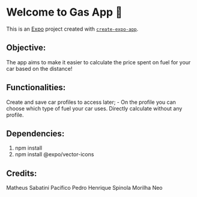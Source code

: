 # Welcome to Gas App 👋

This is an [Expo](https://expo.dev) project created with [`create-expo-app`](https://www.npmjs.com/package/create-expo-app).

## Objective:

   The app aims to make it easier to calculate the price spent on fuel for your car based on the distance!

## Functionalities:

   Create and save car profiles to access later;
      - On the profile you can choose which type of fuel your car uses.
   Directly calculate without any profile.

## Dependencies:

   1. npm install
   2. npm install @expo/vector-icons

## Credits:

   Matheus Sabatini Pacífico
   Pedro Henrique Spinola Morilha Neo

